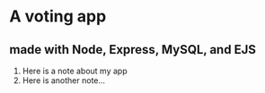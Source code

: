 # A voting app
## made with Node, Express, MySQL, and EJS

1. Here is a note about my app
2. Here is another note...